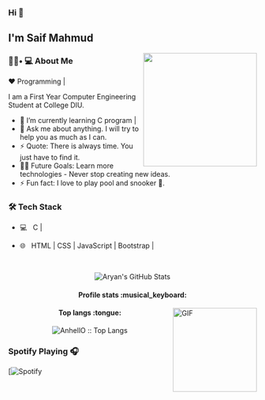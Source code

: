 
### Hi 👋
<h2> I'm Saif Mahmud</h2>

<img align='right' src="https://media.giphy.com/media/M9gbBd9nbDrOTu1Mqx/giphy.gif" width="230">

<h3> 👨🏻• 💻 About Me </h3>
 
:heart: Programming |

I am a First Year Computer Engineering Student at College DIU.
- 🌱 I’m currently learning  C program |  
- 💬 Ask me about anything. I will try to help you as much as I can.
- ⚡ Quote: There is always time. You just have to find it.
- 💪🏼 Future Goals: Learn more technologies - Never stop creating new ideas.
- ⚡ Fun fact: I love to play pool and snooker 🎱.


<h3>🛠 Tech Stack</h3>



- 💻 &nbsp; C | 

- 🌐 &nbsp; HTML | CSS | JavaScript | Bootstrap |
<br>

<p align="center">
<img src="https://github-readme-stats.vercel.app/api?username=Saif-Mahmud-99&&show_icons=true&theme=radical&line_height=27&v=5" alt="Aryan's GitHub Stats" /> 
</p>

<h4 align="center">Profile stats :musical_keyboard:</h4>

<img align="right" alt="GIF" height="170px" src="https://media.giphy.com/media/J5B1Y8QZnzXXbLQIBu/giphy.gif" />

<h4 align="center">Top langs :tongue:</h4>

<p align="center"><img src="https://github-readme-stats.vercel.app/api/top-langs/?username=Saif-Mahmud-99&langs_count=10&theme=tokyonight&layout=compact" alt="AnhellO :: Top Langs" /></p>

### Spotify Playing 🎧

[![Spotify](https://open.spotify.com/user/11153360645)

